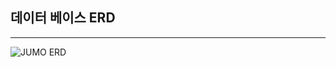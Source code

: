 ## 데이터 베이스 ERD

---

![JUMO ERD](https://user-images.githubusercontent.com/58928739/136652115-bf058de5-4e9e-4cb9-bbef-4c700083297d.png)

